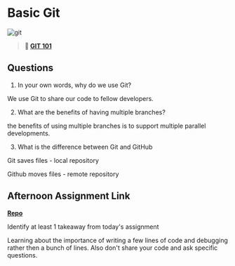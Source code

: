 # Basic Git

![git](https://git-scm.com/images/branching-illustration@2x.png)

> **📖 [GIT 101](https://codeworksacademy.com/fs-student-guide/resources/wk1/01-GIT)**

## Questions

1. In your own words, why do we use Git?

We use Git to share our code to fellow developers.

2. What are the benefits of having multiple branches?

the benefits of using multiple branches is to support multiple parallel developments.

3. What is the difference between Git and GitHub

Git saves files - local repository

Github moves files - remote repository

## Afternoon Assignment Link

**[Repo](https://github.com/Seth-McCormick/fs-journal)**

Identify at least 1 takeaway from today's assignment

Learning about the importance of writing a few lines of code and debugging rather then a bunch of lines. Also don't share your code and ask specific questions.

